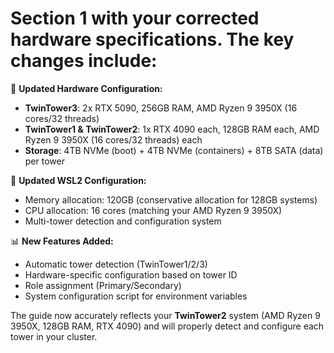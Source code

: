 # **Section 1** with your corrected hardware specifications. The key changes include:

🔧 **Updated Hardware Configuration:**
- **TwinTower3**: 2x RTX 5090, 256GB RAM, AMD Ryzen 9 3950X (16 cores/32 threads)
- **TwinTower1 & TwinTower2**: 1x RTX 4090 each, 128GB RAM each, AMD Ryzen 9 3950X (16 cores/32 threads) each
- **Storage**: 4TB NVMe (boot) + 4TB NVMe (containers) + 8TB SATA (data) per tower

🎯 **Updated WSL2 Configuration:**
- Memory allocation: 120GB (conservative allocation for 128GB systems)
- CPU allocation: 16 cores (matching your AMD Ryzen 9 3950X)
- Multi-tower detection and configuration system

📊 **New Features Added:**
- Automatic tower detection (TwinTower1/2/3)
- Hardware-specific configuration based on tower ID
- Role assignment (Primary/Secondary)
- System configuration script for environment variables

The guide now accurately reflects your **TwinTower2** system (AMD Ryzen 9 3950X, 128GB RAM, RTX 4090) and will properly detect and configure each tower in your cluster.

